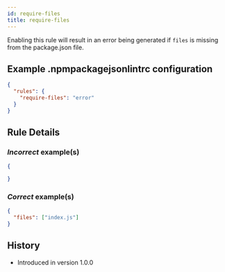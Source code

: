 ```yaml
---
id: require-files
title: require-files
---
```


Enabling this rule will result in an error being generated if `files` is missing from the package.json file.

## Example .npmpackagejsonlintrc configuration

```json
{
  "rules": {
    "require-files": "error"
  }
}
```

## Rule Details

### *Incorrect* example(s)

```json
{

}
```

### *Correct* example(s)

```json
{
  "files": ["index.js"]
}
```

## History

* Introduced in version 1.0.0
